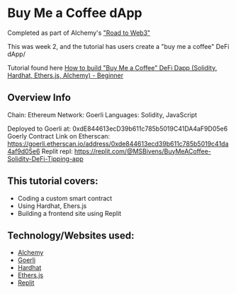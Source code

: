 # Buy Me a Coffee dApp

Completed as part of Alchemy's ["Road to Web3"](https://www.youtube.com/playlist?list=PLMj8NvODurfEYLsuiClgikZBGDfhwdcXF)

This was week 2, and the tutorial has users create a "buy me a coffee" DeFi dApp/

Tutorial found here [How to build "Buy Me a Coffee" DeFi Dapp (Solidity, Hardhat, Ethers.js, Alchemy) - Beginner](https://www.youtube.com/watch?v=cxxKdJk55Lk)

## Overview Info
Chain: Ethereum
Network: Goerli
Languages: Solidity, JavaScript

Deployed to Goerli at: 0xdE844613ecD39b611c785b5019C41DA4aF9D05e6
Goerly Contract Link on Etherscan: https://goerli.etherscan.io/address/0xde844613ecd39b611c785b5019c41da4af9d05e6
Replit repl: https://replit.com/@MSBivens/BuyMeACoffee-Solidity-DeFi-Tipping-app 

## This tutorial covers:
- Coding a custom smart contract
- Using Hardhat, Ehers.js
- Building a frontend site using Replit

## Technology/Websites used:
- [Alchemy](https://www.alchemy.com/)
- [Goerli](https://goerli.net/)
- [Hardhat](https://hardhat.org/)
- [Ethers.js](https://docs.ethers.io/v5/)
- [Replit](https://replit.com/)
